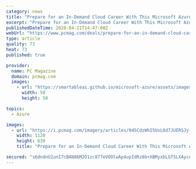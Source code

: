 ```yaml
---
category: news
title: "Prepare for an In-Demand Cloud Career With This Microsoft Azure Training Bundle"
excerpt: "Prepare for an In-Demand Cloud Career With This Microsoft Azure Training Bundle Whether you're looking for work or just want to keep your resume sharp, you can prepare for a career in this field with the Complete 2020 Microsoft Azure Certification Prep ..."
publishedDateTime: 2020-04-21T14:47:00Z
webUrl: "https://www.pcmag.com/deals/prepare-for-an-in-demand-cloud-career-with-this-microsoft-azure-training"
type: article
quality: 73
heat: 73
published: true

provider:
  name: PC Magazine
  domain: pcmag.com
  images:
    - url: "https://smartableai.github.io/microsoft-azure/assets/images/organizations/pcmag.com-50x50.jpg"
      width: 50
      height: 50

topics:
  - Azure

images:
  - url: "https://i.pcmag.com/imagery/articles/045CdzWhI5UsL6d7JUERSJy-1.fit_lim.size_1200x630.v_1587455928.jpg"
    width: 1120
    height: 630
    title: "Prepare for an In-Demand Cloud Career With This Microsoft Azure Training Bundle"

secured: "s6dndnU2unI7cBAN86M2O1zc877eVOOlwAp4upIdRz8b+XBMyxbLGfSLXAycAPsCPcylENl9vuO0dhCZrk1MnmeXnbSwTT0XE52/t9cdJlE8juoUtobhsPrtFMTmPwRqoDT0vOxyAIWcGHNsW2dhRnBI0uINj0i/dAkUxF04vfkfEXhmBdPv+3w3CHzs2fDyMEt1eaENVk4PCXApFpg9Vli9qF3R6LzeX2IAqPr840lhlAnZaTSWeN81GRpc+SZQjCpPLAWR9eaR0bwInT9yJHUONLB/m0X9lpe8+CV8l2th1sUL52ptv7ZE6h3Mlouu;wTgibhzmSb+upyo37agEDA=="
---
```


